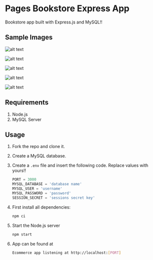 # Pages Bookstore Express App

Bookstore app built with Express.js and MySQL!!

## Sample Images

![alt text](https://drive.google.com/uc?id=1ynfWqYIFEbBrGinCabGCoWmQ41ds7kPM)

![alt text](https://drive.google.com/uc?id=1MRZ3VAUmWlGl2t3yIvKiMMj4TR7-iZau)

![alt text](https://drive.google.com/uc?id=12ku2vh4aGHhjrG2fetLd-Plf7Ymcw8QQ)

![alt text](https://drive.google.com/uc?id=1aSHBw1j3Mly3kK9z3tF-o-U66NPtS1tW)

![alt text](https://drive.google.com/uc?id=1MWMmTqML_yxPr_WIzu6rV1WrxdjXqAD_)

## Requirements

1. Node.js
2. MySQL Server

## Usage

1. Fork the repo and clone it.

2. Create a MySQL database.

3. Create a `.env` file and insert the following code. Replace values with yours!!

    ```javascript
    PORT = 3000
    MYSQL_DATABASE = 'database name'
    MYSQL_USER = 'username'
    MYSQL_PASSWORD = 'password'
    SESSION_SECRET = 'sessions secret key'
    ```

4. First install all dependencies:

    ```bash
    npm ci
    ```

5. Start the Node.js server

    ```bash
    npm start
    ```

6. App can be found at

    ```bash
    Ecommerce app listening at http://localhost:[PORT]
    ```

